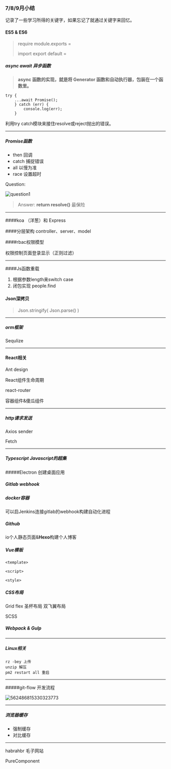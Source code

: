### 7/8/9月小结 

记录了一些学习所得的关键字，如果忘记了就通过关键字来回忆。

#### ES5 & ES6 

> require		module.exports = 
>
> import		export default = 

##### async await 异步函数

> **async 函数的实现，就是将 Generator 函数和自动执行器，包装在一个函数里。**

```
try { 
	...await Promise();
	} catch (err) { 
		console.log(err); 
	}
```

利用try catch模块来接住resolve或reject抛出的错误。

---

##### Promise函数

* then 回调
* catch 捕捉错误
* all 以慢为准
* race 设置超时     

Question:

 ![question1](C:\Users\lenovo\Desktop\question1.PNG)

> Answer:	**return resolve()** 最保险                       

---

####koa （洋葱）和 Express

####分层架构		controller、server、model

####rbac权限模型    

权限控制页面登录显示（正则过滤）

---

####Js函数重载

1. 根据参数length来switch case
2. 闭包实现 people.find

#### Json深拷贝

> Json.stringify( Json.parse() )

---

##### orm框架

Sequlize

---

#### React相关

Ant design

React组件生命周期

react-router

容器组件&傻瓜组件

---

##### http请求发送

Axios	sender

Fetch

---

##### Typescript	Javascript的超集

#####Electron 创建桌面应用

##### Gitlab	webhook

##### docker容器

可以启Jenkins连接gitlab的webhook构建自动化进程

##### Github

io个人静态页面&**Hexo**构建个人博客

##### Vue模板

```
<template>

<script>

<style>
```

##### CSS布局

Grid	flex		圣杯布局		双飞翼布局

SCSS 

##### Webpack & Gulp

---

##### Linux相关

```
rz -bey 上传
unzip 解压
pm2 restart all 重启
```

---

#####git-flow 开发流程

![562486815330323773](C:\Users\lenovo\Desktop\562486815330323773.png)

---

##### 浏览器缓存

* 强制缓存
* 对比缓存

---

habrahbr 毛子网站

PureComponent

